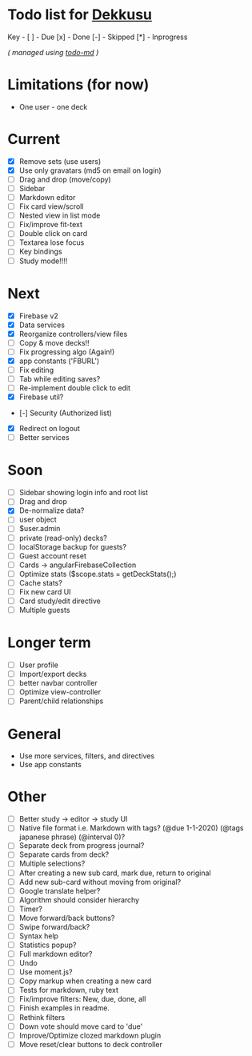 # Todo list for [Dekkusu](https://github.com/Hypercubed/Dekkusu)

Key -
  [ ] - Due
  [x] - Done
  [-] - Skipped
  [*] - Inprogress

_\( managed using [todo-md](https://github.com/Hypercubed/todo-md) \)_

# Limitations (for now)
- One user - one deck

# Current
- [x] Remove sets (use users)
- [x] Use only gravatars (md5 on email on login)
- [ ] Drag and drop (move/copy)
- [ ] Sidebar
- [ ] Markdown editor
- [ ] Fix card view/scroll
- [ ] Nested view in list mode
- [ ] Fix/improve fit-text
- [ ] Double click on card
- [ ] Textarea lose focus
- [ ] Key bindings
- [ ] Study mode!!!!

# Next
- [x] Firebase v2
- [x] Data services
- [x] Reorganize controllers/view files
- [ ] Copy & move decks!!
- [ ] Fix progressing algo (Again!)
- [x] app constants ('FBURL')
- [ ] Fix editing
- [ ] Tab while editing saves?
- [ ] Re-implement double click to edit
- [x] Firebase util?
- [-] Security (Authorized list)
- [x] Redirect on logout
- [ ] Better services

# Soon
- [ ] Sidebar showing login info and root list
- [ ] Drag and drop
- [x] De-normalize data?
- [ ] user object
- [ ] $user.admin
- [ ] private (read-only) decks?
- [ ] localStorage backup for guests?
- [ ] Guest account reset
- [ ] Cards -> angularFirebaseCollection
- [ ] Optimize stats ($scope.stats = getDeckStats();)
- [ ] Cache stats?
- [ ] Fix new card UI
- [ ] Card study/edit directive
- [ ] Multiple guests

# Longer term
- [ ] User profile
- [ ] Import/export decks
- [ ] better navbar controller
- [ ] Optimize view-controller
- [ ] Parent/child relationships

# General
- Use more services, filters, and directives
- Use app constants

# Other
- [ ] Better study -> editor -> study UI
- [ ] Native file format i.e. Markdown with tags? (@due 1-1-2020) (@tags japanese phrase) (@interval 0)?
- [ ] Separate deck from progress journal?
- [ ] Separate cards from deck?
- [ ] Multiple selections?
- [ ] After creating a new sub card, mark due, return to original
- [ ] Add new sub-card without moving from original?
- [ ] Google translate helper?
- [ ] Algorithm should consider hierarchy
- [ ] Timer?
- [ ] Move forward/back buttons?
- [ ] Swipe forward/back?
- [ ] Syntax help
- [ ] Statistics popup?
- [ ] Full markdown editor?
- [ ] Undo
- [ ] Use moment.js?
- [ ] Copy markup when creating a new card
- [ ] Tests for markdown, ruby text
- [ ] Fix/improve filters: New, due, done, all
- [ ] Finish examples in readme.
- [ ] Rethink filters
- [ ] Down vote should move card to 'due'
- [ ] Improve/Optimize clozed markdown plugin
- [ ] Move reset/clear buttons to deck controller
